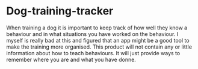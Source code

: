 # Dog-training-tracker

When training a dog it is important to keep track of how well they know a behaviour and in what situations you have worked on the behaviour. I myself is really bad at this and figured that an app might be a good tool to make the training more organised. This product will not contain any or little information about how to teach behaviours. It will just provide ways to remember where you are and what you have donne.
